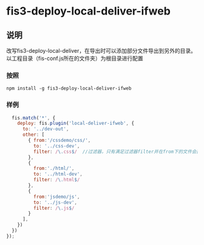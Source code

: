 # fis3-deploy-local-deliver-ifweb

## 说明
改写fis3-deploy-local-deliver，在导出时可以添加部分文件导出到另外的目录。以工程目录（fis-conf.js所在的文件夹）为根目录进行配置
### 按照
```
npm install -g fis3-deploy-local-deliver-ifweb
```
### 样例
```js
  fis.match('*', {
    deploy: fis.plugin('local-deliver-ifweb', {
      to: '../dev-out',
      other: [ 
        { from:'/cssdemo/css/',
          to: '../css-dev',
          filter: /\.css$/  //过滤器，只有满足过滤器filter并在from下的文件会部署到to的目录下
        },
        {
          from:'./html/',
          to: '../html-dev',
          filter: /\.html$/
        },
        {
          from:'jsdemo/js',
          to: '../js-dev',
          filter: /\.js$/
        }       
      ],
    })
  })
});
```
